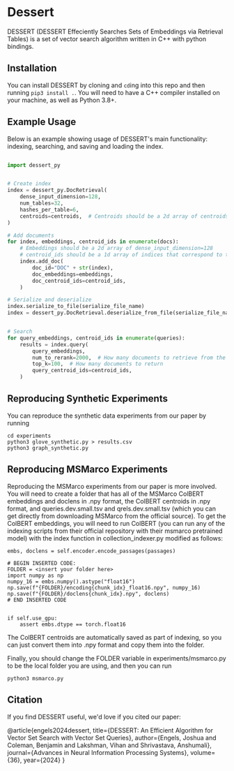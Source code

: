 # Dessert
DESSERT (DESSERT Effeciently Searches Sets of Embeddings via Retrieval Tables) is a set of vector search algorithm written in C++ with python bindings.


## Installation

You can install DESSERT by cloning and ```cd```ing into this repo and then running ```pip3 install .```. You will need to have a C++ compiler installed on your machine, as well as Python 3.8+.


## Example Usage

Below is an example showing usage of DESSERT's main functionality: indexing, searching, and saving and loading the index.

```python

import dessert_py


# Create index
index = dessert_py.DocRetrieval(
    dense_input_dimension=128,
    num_tables=32,
    hashes_per_table=6,
    centroids=centroids,  # Centroids should be a 2d array of centroids for the distribution of individual vectors
)

# Add documents
for index, embeddings, centroid_ids in enumerate(docs):
    # Embeddings should be a 2d array of dense_input_dimension=128
    # centroid_ids should be a 1d array of indices that correspond to the nearest centroids to each embedding in embeddings
    index.add_doc(
        doc_id="DOC" + str(index),
        doc_embeddings=embeddings,
        doc_centroid_ids=centroid_ids,
    )

# Serialize and deserialize
index.serialize_to_file(serialize_file_name)
index = dessert_py.DocRetrieval.deserialize_from_file(serialize_file_name)


# Search
for query_embeddings, centroid_ids in enumerate(queries):
    results = index.query(
        query_embeddings,
        num_to_rerank=2000,  # How many documents to retrieve from the centroid id prefilter and then rerank with DESSERT
        top_k=100,  # How many documents to return
        query_centroid_ids=centroid_ids,
    )

```
    
## Reproducing Synthetic Experiments

You can reproduce the synthetic data experiments from our paper by running

```
cd experiments
python3 glove_synthetic.py > results.csv
python3 graph_synthetic.py
```
## Reproducing MSMarco Experiments

Reproducing the MSMarco experiments from our paper is more involved. You will need to create a folder that has all of the MSMarco ColBERT embeddings and doclens in .npy format, the ColBERT centroids in .npy format, and queries.dev.small.tsv and qrels.dev.small.tsv (which you can get directly from downloading MSMarco from the official source). To get the ColBERT embeddings, you will need to run ColBERT (you can run any of the indexing scripts from their official repository with their msmarco pretrained model) with the index function in collection_indexer.py modified as follows:


    embs, doclens = self.encoder.encode_passages(passages)

    # BEGIN INSERTED CODE:
    FOLDER = <insert your folder here>
    import numpy as np
    numpy_16 = embs.numpy().astype("float16")
    np.save(f"{FOLDER}/encoding{chunk_idx}_float16.npy", numpy_16)
    np.save(f"{FOLDER}/doclens{chunk_idx}.npy", doclens)
    # END INSERTED CODE


    if self.use_gpu:
        assert embs.dtype == torch.float16

The ColBERT centroids are automatically saved as part of indexing, so you can just convert them into .npy format and copy them into the folder.

Finally, you should change the FOLDER variable in experiments/msmarco.py to be the local folder you are using, and then you can run

```python3 msmarco.py```


## Citation

If you find DESSERT useful, we'd love if you cited our paper:

@article{engels2024dessert,
  title={DESSERT: An Efficient Algorithm for Vector Set Search with Vector Set Queries},
  author={Engels, Joshua and Coleman, Benjamin and Lakshman, Vihan and Shrivastava, Anshumali},
  journal={Advances in Neural Information Processing Systems},
  volume={36},
  year={2024}
}
